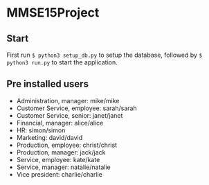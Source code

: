 # MMSE15Project

## Start

First run `$ python3 setup_db.py` to setup the database, followed by `$ python3 run.py` to start the application.


## Pre installed users

- Administration, manager: mike/mike
- Customer Service, employee: sarah/sarah
- Customer Service, senior: janet/janet
- Financial, manager: alice/alice
- HR: simon/simon
- Marketing: david/david
- Production, employee: christ/christ
- Production, manager: jack/jack
- Service, employee: kate/kate
- Service, manager: natalie/natalie
- Vice president: charlie/charlie
